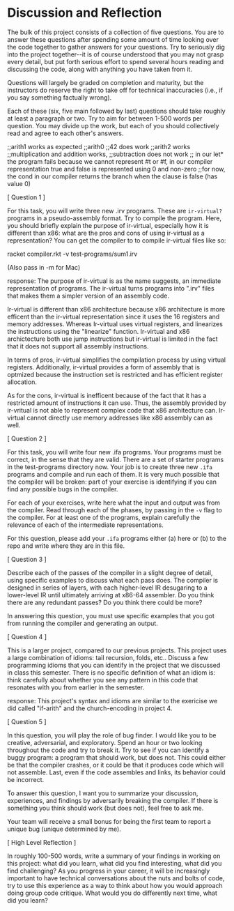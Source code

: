 # Discussion and Reflection


The bulk of this project consists of a collection of five
questions. You are to answer these questions after spending some
amount of time looking over the code together to gather answers for
your questions. Try to seriously dig into the project together--it is
of course understood that you may not grasp every detail, but put
forth serious effort to spend several hours reading and discussing the
code, along with anything you have taken from it.

Questions will largely be graded on completion and maturity, but the
instructors do reserve the right to take off for technical
inaccuracies (i.e., if you say something factually wrong).

Each of these (six, five main followed by last) questions should take
roughly at least a paragraph or two. Try to aim for between 1-500
words per question. You may divide up the work, but each of you should
collectively read and agree to each other's answers.


;;arith1 works as expected
;;arith0 
;;42 does work
;;arith2 works
;;multiplication and addition works, 
;;subtraction does not work
;; in our let* the program fails because we cannot represent #t or #f, in our compiler representation true and false is represented using 0 and non-zero
;;for now, the cond in our compiler returns the branch when the clause is false (has value 0)

[ Question 1 ] 

For this task, you will write three new .irv programs. These are
`ir-virtual?` programs in a pseudo-assembly format. Try to compile the
program. Here, you should briefly explain the purpose of ir-virtual,
especially how it is different than x86: what are the pros and cons of
using ir-virtual as a representation? You can get the compiler to to
compile ir-virtual files like so: 

racket compiler.rkt -v test-programs/sum1.irv 

(Also pass in -m for Mac)

response:
The purpose of ir-virtual is as the name suggests, an immediate representation of programs. The ir-virtual turns programs into ".irv" files that makes them a simpler version of an assembly code. 

Ir-virtual is different than x86 architecture because x86 architecture is more efficent than the ir-virtual representation since it uses the 16 registers and memory addresses. Whereas Ir-virtual uses virtual registers, and linearizes the instructions using the "linearize" function. Ir-virtual and x86 archictecture both use jump instructions but ir-virtual is limited in the fact that it does not support all assembly instructions.

In terms of pros, ir-virtual simplifies the compilation process by using virtual registers. Additionally, ir-virtual provides a form of assembly that is optmized because the instruction set is restricted and has efficient register allocation.

As for the cons, ir-virtual is inefficent because of the fact that it has a restricted amount of instructions it can use. Thus, the assembly provided by ir-vritual is not able to represent complex code that x86 architecture can. Ir-virtual cannot directly use memory addresses like x86 assembly can as well.

[ Question 2 ] 

For this task, you will write four new .ifa programs. Your programs
must be correct, in the sense that they are valid. There are a set of
starter programs in the test-programs directory now. Your job is to
create three new `.ifa` programs and compile and run each of them. It
is very much possible that the compiler will be broken: part of your
exercise is identifying if you can find any possible bugs in the
compiler.

For each of your exercises, write here what the input and output was
from the compiler. Read through each of the phases, by passing in the
`-v` flag to the compiler. For at least one of the programs, explain
carefully the relevance of each of the intermediate representations.

For this question, please add your `.ifa` programs either (a) here or
(b) to the repo and write where they are in this file.

[ Question 3 ] 

Describe each of the passes of the compiler in a slight degree of
detail, using specific examples to discuss what each pass does. The
compiler is designed in series of layers, with each higher-level IR
desugaring to a lower-level IR until ultimately arriving at x86-64
assembler. Do you think there are any redundant passes? Do you think
there could be more?

In answering this question, you must use specific examples that you
got from running the compiler and generating an output.

[ Question 4 ] 

This is a larger project, compared to our previous projects. This
project uses a large combination of idioms: tail recursion, folds,
etc.. Discuss a few programming idioms that you can identify in the
project that we discussed in class this semester. There is no specific
definition of what an idiom is: think carefully about whether you see
any pattern in this code that resonates with you from earlier in the
semester.

response:
This project's syntax and idioms are similar to the exericise we did called "if-arith" and the church-encoding in project 4.

[ Question 5 ] 

In this question, you will play the role of bug finder. I would like
you to be creative, adversarial, and exploratory. Spend an hour or two
looking throughout the code and try to break it. Try to see if you can
identify a buggy program: a program that should work, but does
not. This could either be that the compiler crashes, or it could be
that it produces code which will not assemble. Last, even if the code
assembles and links, its behavior could be incorrect.

To answer this question, I want you to summarize your discussion,
experiences, and findings by adversarily breaking the compiler. If
there is something you think should work (but does not), feel free to
ask me.

Your team will receive a small bonus for being the first team to
report a unique bug (unique determined by me).

[ High Level Reflection ] 

In roughly 100-500 words, write a summary of your findings in working
on this project: what did you learn, what did you find interesting,
what did you find challenging? As you progress in your career, it will
be increasingly important to have technical conversations about the
nuts and bolts of code, try to use this experience as a way to think
about how you would approach doing group code critique. What would you
do differently next time, what did you learn?

